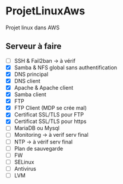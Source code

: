 # ProjetLinuxAws

Projet linux dans AWS  

## Serveur à faire

* [ ] SSH & Fail2ban -> à vérif
* [x] Samba & NFS global sans authentification
* [x] DNS principal
* [x] DNS client
* [x] Apache & Apache client
* [x] Samba client
* [x] FTP
* [x] FTP Client (MDP se crée mal)
* [x] Certificat SSL/TLS pour FTP
* [x] Certificat SSL/TLS pour https
* [ ] MariaDB ou Mysql
* [ ] Monitoring -> à verif serv final
* [ ] NTP -> à vérif serv final
* [ ] Plan de sauvegarde
* [ ] FW
* [ ] SELinux
* [ ] Antivirus
* [ ] LVM
